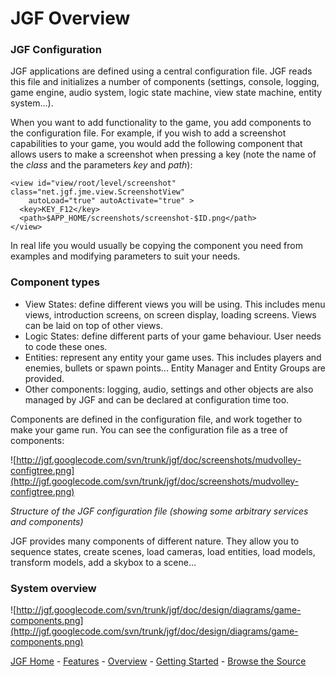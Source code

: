 # JGF Overview #

### JGF Configuration ###

JGF applications are defined using a central configuration file. JGF reads this file and initializes a number of components (settings, console, logging, game engine, audio system, logic state machine, view state machine, entity system...).

When you want to add functionality to the game, you add components to the configuration file. For example, if you wish to add a screenshot capabilities to your game, you would add the following component that allows users to make a screenshot when pressing a key (note the name of the _class_ and the parameters _key_ and _path_):

```
<view id="view/root/level/screenshot" class="net.jgf.jme.view.ScreenshotView" 
    autoLoad="true" autoActivate="true" >
  <key>KEY_F12</key>
  <path>$APP_HOME/screenshots/screenshot-$ID.png</path>
</view>
```

In real life you would usually be copying the component you need from examples and modifying parameters to suit your needs.

### Component types ###

  * View States: define different views you will be using. This includes menu views, introduction screens, on screen display, loading screens. Views can be laid on top of other views.
  * Logic States: define different parts of your game behaviour. User needs to code these ones.
  * Entities: represent any entity your game uses. This includes players and enemies, bullets or spawn points... Entity Manager and Entity Groups are provided.
  * Other components: logging, audio, settings and other objects are also managed by JGF and can be declared at configuration time too.

Components are defined in the configuration file, and work together to make your game run. You can see the configuration file as a tree of components:

![http://jgf.googlecode.com/svn/trunk/jgf/doc/screenshots/mudvolley-configtree.png](http://jgf.googlecode.com/svn/trunk/jgf/doc/screenshots/mudvolley-configtree.png)

_Structure of the JGF configuration file (showing some arbitrary services and components)_

JGF provides many components of different nature. They allow you to sequence states, create scenes, load cameras, load entities, load models, transform models, add a skybox to a scene...

### System overview ###

![http://jgf.googlecode.com/svn/trunk/jgf/doc/design/diagrams/game-components.png](http://jgf.googlecode.com/svn/trunk/jgf/doc/design/diagrams/game-components.png)


[JGF Home](http://code.google.com/p/jgf) - [Features](Features.md) - [Overview](Overview.md) - [Getting Started](GettingStarted.md) - [Browse the Source](http://code.google.com/p/jgf/source/browse/#svn/trunk/jgf)